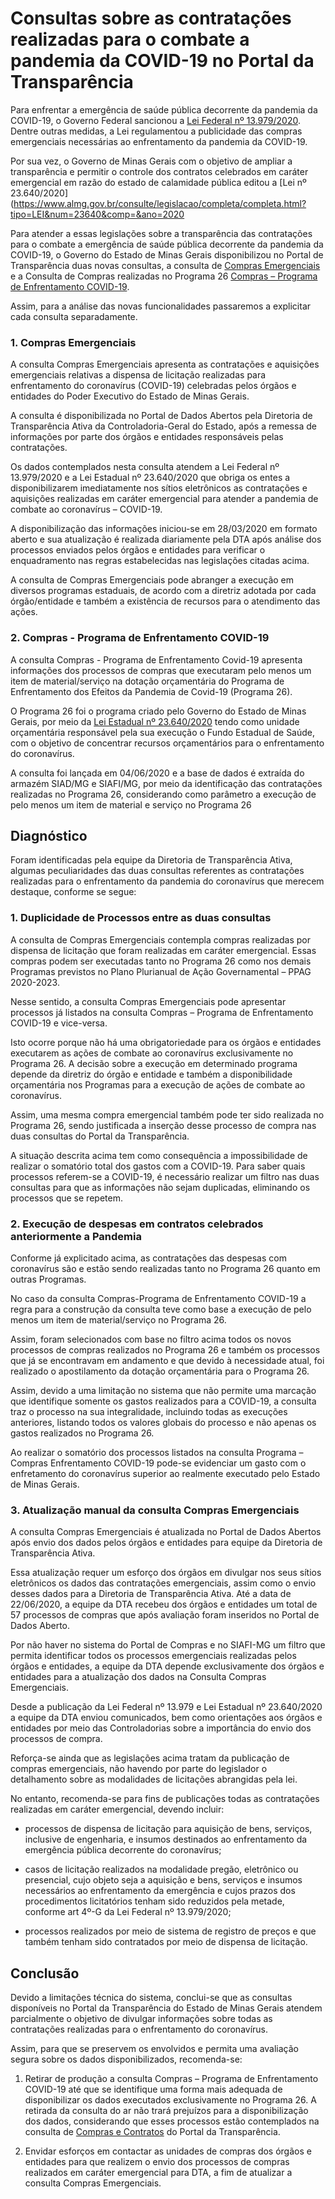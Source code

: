 
# Consultas sobre as contratações realizadas para o combate a pandemia da COVID-19 no Portal da Transparência

Para enfrentar a emergência de saúde pública decorrente da pandemia da COVID-19, o Governo Federal sancionou a [Lei Federal nº 13.979/2020]( http://www.planalto.gov.br/ccivil_03/_ato2019-2022/2020/lei/L13979.htm). Dentre outras medidas, a Lei regulamentou a publicidade das compras emergenciais necessárias ao enfrentamento da pandemia da COVID-19.

Por sua vez, o Governo de Minas Gerais com o objetivo de ampliar a transparência e permitir o controle dos contratos celebrados em caráter emergencial em razão do estado de calamidade pública editou a [Lei nº 23.640/2020](https://www.almg.gov.br/consulte/legislacao/completa/completa.html?tipo=LEI&num=23640&comp=&ano=2020

Para atender a essas legislações sobre a transparência das contratações para o combate a emergência de saúde pública decorrente da pandemia da COVID-19, o Governo do Estado de Minas Gerais disponibilizou no Portal de Transparência duas novas consultas, a consulta de [Compras Emergenciais]( http://www.transparencia.dadosabertos.mg.gov.br/dataset/contratacoes-coronavirus) e a Consulta de Compras realizadas no Programa 26 [Compras – Programa de Enfrentamento COVID-19]( http://www.transparencia.dadosabertos.mg.gov.br/dataset/contratacoes-coronavirus).

Assim, para a análise das novas funcionalidades passaremos a explicitar cada consulta separadamente.

### 1. Compras Emergenciais
A consulta Compras Emergenciais apresenta as contratações e aquisições emergenciais relativas a dispensa de licitação realizadas para enfrentamento do coronavírus (COVID-19) celebradas pelos órgãos e entidades do Poder Executivo do Estado de Minas Gerais.

A consulta é disponibilizada no Portal de Dados Abertos pela Diretoria de Transparência Ativa da Controladoria-Geral do Estado, após a remessa de informações por parte dos órgãos e entidades responsáveis pelas contratações.

Os dados contemplados nesta consulta atendem a Lei Federal nº 13.979/2020 e a Lei Estadual nº 23.640/2020 que obriga os entes a disponibilizarem imediatamente nos sítios eletrônicos as contratações e aquisições realizadas em caráter emergencial para atender a pandemia de combate ao coronavírus – COVID-19.

A disponibilização das informações iniciou-se em 28/03/2020 em formato aberto e sua atualização é realizada diariamente pela DTA após análise dos processos enviados pelos órgãos e entidades para verificar o enquadramento nas regras estabelecidas nas legislações citadas acima.

A consulta de Compras Emergenciais pode abranger a execução em diversos programas estaduais, de acordo com a diretriz adotada por cada órgão/entidade e também a existência de recursos para o atendimento das ações.


### 2. Compras - Programa de Enfrentamento COVID-19
A consulta Compras - Programa de Enfrentamento Covid-19 apresenta informações dos processos de compras que executaram pelo menos um item de material/serviço na dotação orçamentária do Programa de Enfrentamento dos Efeitos da Pandemia de Covid-19 (Programa 26).

O Programa 26 foi o programa criado pelo Governo do Estado de Minas Gerais, por meio da [Lei Estadual nº 23.640/2020]( https://www.almg.gov.br/consulte/legislacao/completa/completa-nova-min.html?tipo=LEI&num=23632&comp=&ano=2020&texto=consolidado) tendo como unidade orçamentária responsável pela sua execução o Fundo Estadual de Saúde, com o objetivo de concentrar recursos orçamentários para o enfrentamento do coronavírus.

A consulta foi lançada em 04/06/2020 e a base de dados é extraída do armazém SIAD/MG e SIAFI/MG, por meio da identificação das contratações realizadas no Programa 26, considerando como parâmetro a execução de pelo menos um item de material e serviço no Programa 26

## Diagnóstico
Foram identificadas pela equipe da Diretoria de Transparência Ativa, algumas peculiaridades das duas consultas referentes as contratações realizadas para o enfrentamento da pandemia do coronavírus que merecem destaque, conforme se segue:

### 1. Duplicidade de Processos entre as duas consultas
A consulta de Compras Emergenciais contempla compras realizadas por dispensa de licitação que foram realizadas em caráter emergencial. Essas compras podem ser executadas tanto no Programa 26 como nos demais Programas previstos no Plano Plurianual de Ação Governamental – PPAG 2020-2023.

Nesse sentido, a consulta Compras Emergenciais pode apresentar processos já listados na consulta Compras – Programa de Enfrentamento COVID-19 e vice-versa.

Isto ocorre porque não há uma obrigatoriedade para os órgãos e entidades executarem as ações de combate ao coronavírus exclusivamente no Programa 26. A decisão sobre a execução em determinado programa depende da diretriz do órgão e entidade e também a disponibilidade orçamentária nos Programas para a execução de ações de combate ao coronavírus.

Assim, uma mesma compra emergencial também pode ter sido realizada no Programa 26, sendo justificada a inserção desse processo de compra nas duas consultas do Portal da Transparência.

A situação descrita acima tem como consequência a impossibilidade de realizar o somatório total dos gastos com a COVID-19. Para saber quais processos referem-se a COVID-19, é necessário realizar um filtro nas duas consultas para que as informações não sejam duplicadas, eliminando os processos que se repetem.


### 2. Execução de despesas em contratos celebrados anteriormente a Pandemia
Conforme já explicitado acima, as contratações das despesas com coronavírus são e estão sendo realizadas tanto no Programa 26 quanto em outras Programas.

No caso da consulta Compras-Programa de Enfrentamento COVID-19 a regra para a construção da consulta teve como base a execução de pelo menos um item de material/serviço no Programa 26.

Assim, foram selecionados com base no filtro acima todos os novos processos de compras realizados no Programa 26 e também os processos que já se encontravam em andamento e que devido à necessidade atual, foi realizado o apostilamento da dotação orçamentária para o Programa 26.

Assim, devido a uma limitação no sistema que não permite uma marcação que identifique somente os gastos realizados para a COVID-19, a consulta traz o processo na sua integralidade, incluindo todas as execuções anteriores, listando todos os valores globais do processo e não apenas os gastos realizados no Programa 26.

Ao realizar o somatório dos processos listados na consulta Programa – Compras Enfrentamento COVID-19 pode-se evidenciar um gasto com o enfretamento do coronavírus superior ao realmente executado pelo Estado de Minas Gerais.


### 3. Atualização manual da consulta Compras Emergenciais
A consulta Compras Emergenciais é atualizada no Portal de Dados Abertos após envio dos dados pelos órgãos e entidades para equipe da Diretoria de Transparência Ativa.

Essa atualização requer um esforço dos órgãos em divulgar nos seus sítios eletrônicos os dados das contratações emergenciais, assim como o envio desses dados para a Diretoria de Transparência Ativa.
Até a data de 22/06/2020, a equipe da DTA recebeu dos órgãos e entidades um total de 57 processos de compras que após avaliação foram inseridos no Portal de Dados Aberto.

Por não haver no sistema do Portal de Compras e no SIAFI-MG um filtro que permita identificar todos os processos emergenciais realizadas pelos órgãos e entidades, a equipe da DTA depende exclusivamente dos órgãos e entidades para a atualização dos dados na Consulta Compras Emergenciais.

Desde a publicação da Lei Federal nº 13.979 e Lei Estadual nº 23.640/2020 a equipe da DTA enviou comunicados, bem como orientações aos órgãos e entidades por meio das Controladorias sobre a importância do envio dos processos de compra.

Reforça-se ainda que as legislações acima tratam da publicação de compras emergenciais, não havendo por parte do legislador o detalhamento sobre as modalidades de licitações abrangidas pela lei.

No entanto, recomenda-se para fins de publicações todas as contratações realizadas em caráter emergencial, devendo incluir:

- processos de dispensa de licitação para aquisição de bens, serviços, inclusive de engenharia, e insumos destinados ao enfrentamento da emergência pública decorrente do coronavírus;

-	casos de licitação realizados na modalidade pregão, eletrônico ou presencial, cujo objeto seja a aquisição e bens, serviços e insumos necessários ao enfrentamento da emergência e cujos prazos dos procedimentos licitatórios tenham sido reduzidos pela metade, conforme art 4º-G da Lei Federal nº 13.979/2020;

-	processos realizados por meio de sistema de registro de preços e que também tenham sido contratados por meio de dispensa de licitação.


## Conclusão
Devido a limitações técnica do sistema, conclui-se que as consultas disponíveis no Portal da Transparência do Estado de Minas Gerais atendem parcialmente o objetivo de divulgar informações sobre todas as contratações realizadas para o enfrentamento do coronavírus.

Assim, para que se preservem os envolvidos e permita uma avaliação segura sobre os dados disponibilizados, recomenda-se:

1.	Retirar de produção a consulta Compras – Programa de Enfrentamento COVID-19 até que se identifique uma forma mais adequada de disponibilizar os dados executados exclusivamente no Programa 26. A retirada da consulta do ar não trará prejuízos para a disponibilização dos dados, considerando que esses processos estão contemplados na consulta de [Compras e Contratos](http://www.transparencia.mg.gov.br/compras-e-patrimonio/compras-e-contratos) do Portal da Transparência.

2.	Envidar esforços em contactar as unidades de compras dos órgãos e entidades para que realizem o envio dos processos de compras realizados em caráter emergencial para DTA, a fim de atualizar a consulta Compras Emergenciais.
